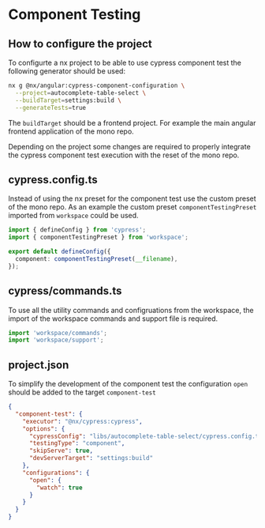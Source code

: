 # Component Testing

## How to configure the project

To configurte a nx project to be able to use cypress component test the following generator should be used:

```bash
nx g @nx/angular:cypress-component-configuration \
  --project=autocomplete-table-select \
  --buildTarget=settings:build \
  --generateTests=true
```

The `buildTarget` should be a frontend project. For example the main angular frontend application of the mono repo.

Depending on the project some changes are required to properly integrate the cypress component test execution with the
reset of the mono repo.

## cypress.config.ts

Instead of using the nx preset for the component test use the custom preset of the mono repo. As an example the custom
preset `componentTestingPreset` imported from `workspace` could be used.

```typescript
import { defineConfig } from 'cypress';
import { componentTestingPreset } from 'workspace';

export default defineConfig({
  component: componentTestingPreset(__filename),
});
```

## cypress/commands.ts

To use all the utility commands and configruations from the workspace, the import of the workspace commands and support
file is required.

```typescript
import 'workspace/commands';
import 'workspace/support';
```

## project.json

To simplify the development of the component test the configuration `open` should be added to the target `component-test`

```json
{
  "component-test": {
    "executor": "@nx/cypress:cypress",
    "options": {
      "cypressConfig": "libs/autocomplete-table-select/cypress.config.ts",
      "testingType": "component",
      "skipServe": true,
      "devServerTarget": "settings:build"
    },
    "configurations": {
      "open": {
        "watch": true
      }
    }
  }
}
```
